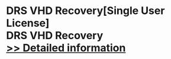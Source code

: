# DRS VHD Recovery[Single User License]<br />DRS VHD Recovery<br />[>> Detailed information](https://secure.shareit.com/shareit/product.html?productid=301004201&affiliateid=200057808)